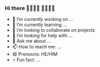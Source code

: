 ### Hi there 👋👋👋👋 👋👋👋👋

<!--
**xpow1/xpow1** is a ✨ _special_ ✨ repository because its `README.md` (this file) appears on your GitHub profile. Here are some ideas to get you started:-->



- 🔭 I’m currently working on ...
- 🌱 I’m currently learning ...
- 👯 I’m looking to collaborate on projects
- 🤔 I’m looking for help with ...
- 💬 Ask me about ...
- 📫 How to reach me: ...
- 😄 Pronouns: HE/HIM
- ⚡ Fun fact: ...

